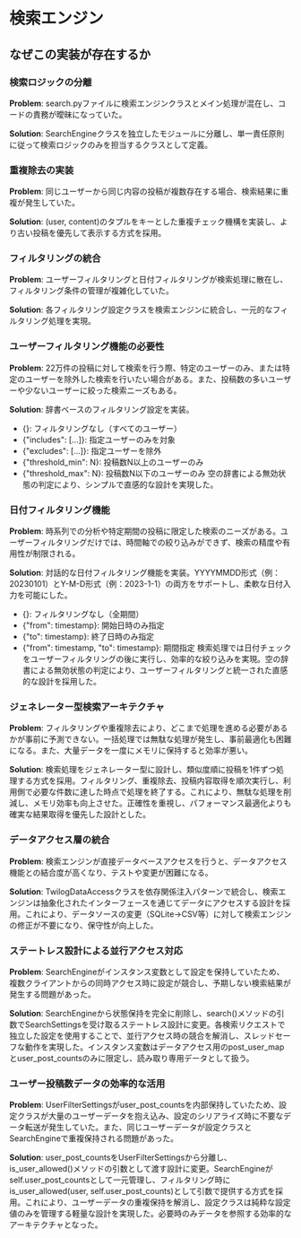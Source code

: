 # 検索エンジン

## なぜこの実装が存在するか

### 検索ロジックの分離
**Problem**: search.pyファイルに検索エンジンクラスとメイン処理が混在し、コードの責務が曖昧になっていた。

**Solution**: SearchEngineクラスを独立したモジュールに分離し、単一責任原則に従って検索ロジックのみを担当するクラスとして定義。

### 重複除去の実装
**Problem**: 同じユーザーから同じ内容の投稿が複数存在する場合、検索結果に重複が発生していた。

**Solution**: (user, content)のタプルをキーとした重複チェック機構を実装し、より古い投稿を優先して表示する方式を採用。

### フィルタリングの統合
**Problem**: ユーザーフィルタリングと日付フィルタリングが検索処理に散在し、フィルタリング条件の管理が複雑化していた。

**Solution**: 各フィルタリング設定クラスを検索エンジンに統合し、一元的なフィルタリング処理を実現。

### ユーザーフィルタリング機能の必要性
**Problem**: 22万件の投稿に対して検索を行う際、特定のユーザーのみ、または特定のユーザーを除外した検索を行いたい場合がある。また、投稿数の多いユーザーや少ないユーザーに絞った検索ニーズもある。

**Solution**: 辞書ベースのフィルタリング設定を実装。
- {}: フィルタリングなし（すべてのユーザー）
- {"includes": [...]}: 指定ユーザーのみを対象
- {"excludes": [...]}: 指定ユーザーを除外
- {"threshold_min": N}: 投稿数N以上のユーザーのみ
- {"threshold_max": N}: 投稿数N以下のユーザーのみ
空の辞書による無効状態の判定により、シンプルで直感的な設計を実現した。

### 日付フィルタリング機能
**Problem**: 時系列での分析や特定期間の投稿に限定した検索のニーズがある。ユーザーフィルタリングだけでは、時間軸での絞り込みができず、検索の精度や有用性が制限される。

**Solution**: 対話的な日付フィルタリング機能を実装。YYYYMMDD形式（例：20230101）とY-M-D形式（例：2023-1-1）の両方をサポートし、柔軟な日付入力を可能にした。
- {}: フィルタリングなし（全期間）
- {"from": timestamp}: 開始日時のみ指定
- {"to": timestamp}: 終了日時のみ指定  
- {"from": timestamp, "to": timestamp}: 期間指定
検索処理では日付チェックをユーザーフィルタリングの後に実行し、効率的な絞り込みを実現。空の辞書による無効状態の判定により、ユーザーフィルタリングと統一された直感的な設計を採用した。

### ジェネレーター型検索アーキテクチャ
**Problem**: フィルタリングや重複除去により、どこまで処理を進める必要があるかが事前に予測できない。一括処理では無駄な処理が発生し、事前最適化も困難になる。また、大量データを一度にメモリに保持すると効率が悪い。

**Solution**: 検索処理をジェネレーター型に設計し、類似度順に投稿を1件ずつ処理する方式を採用。フィルタリング、重複除去、投稿内容取得を順次実行し、利用側で必要な件数に達した時点で処理を終了する。これにより、無駄な処理を削減し、メモリ効率も向上させた。正確性を重視し、パフォーマンス最適化よりも確実な結果取得を優先した設計とした。

### データアクセス層の統合
**Problem**: 検索エンジンが直接データベースアクセスを行うと、データアクセス機能との結合度が高くなり、テストや変更が困難になる。

**Solution**: TwilogDataAccessクラスを依存関係注入パターンで統合し、検索エンジンは抽象化されたインターフェースを通じてデータにアクセスする設計を採用。これにより、データソースの変更（SQLite→CSV等）に対して検索エンジンの修正が不要になり、保守性が向上した。

### ステートレス設計による並行アクセス対応
**Problem**: SearchEngineがインスタンス変数として設定を保持していたため、複数クライアントからの同時アクセス時に設定が競合し、予期しない検索結果が発生する問題があった。

**Solution**: SearchEngineから状態保持を完全に削除し、search()メソッドの引数でSearchSettingsを受け取るステートレス設計に変更。各検索リクエストで独立した設定を使用することで、並行アクセス時の競合を解消し、スレッドセーフな動作を実現した。インスタンス変数はデータアクセス用のpost_user_mapとuser_post_countsのみに限定し、読み取り専用データとして扱う。

### ユーザー投稿数データの効率的な活用
**Problem**: UserFilterSettingsがuser_post_countsを内部保持していたため、設定クラスが大量のユーザーデータを抱え込み、設定のシリアライズ時に不要なデータ転送が発生していた。また、同じユーザーデータが設定クラスとSearchEngineで重複保持される問題があった。

**Solution**: user_post_countsをUserFilterSettingsから分離し、is_user_allowed()メソッドの引数として渡す設計に変更。SearchEngineがself.user_post_countsとして一元管理し、フィルタリング時にis_user_allowed(user, self.user_post_counts)として引数で提供する方式を採用。これにより、ユーザーデータの重複保持を解消し、設定クラスは純粋な設定値のみを管理する軽量な設計を実現した。必要時のみデータを参照する効率的なアーキテクチャとなった。